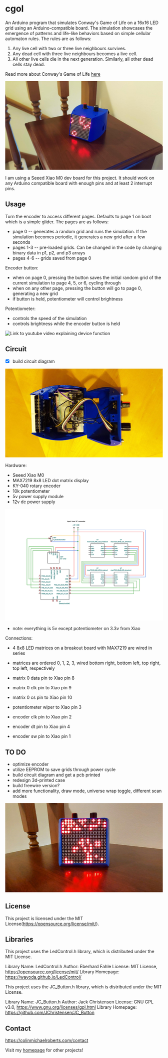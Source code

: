 # cgol

An Arduino program that simulates Conway's Game of Life on a 16x16 LED grid using an Arduino-compatible board. 
The simulation showcases the emergence of patterns and life-like behaviors based on simple cellular automaton rules.
The rules are as follows:

1. Any live cell with two or three live neighbours survives.
2. Any dead cell with three live neighbours becomes a live cell.
3. All other live cells die in the next generation. Similarly, all other dead cells stay dead.

Read more about Conway's Game of Life [here](https://en.wikipedia.org/wiki/Conway%27s_Game_of_Life)

![Game of Life simulation LED display](/media/cgol-1.jpg)

I am using a Seeed Xiao M0 dev board for this project. It should work on any Arduino compatible board with enough pins and at least 2 interrupt pins.


## Usage

Turn the encoder to access different pages. Defaults to page 1 on boot which is a simple glider. The pages are as follows:
- page 0 -- generates a random grid and runs the simulation. If the simulation becomes periodic, it generates a new grid after a few seconds
- pages 1-3 -- pre-loaded grids. Can be changed in the code by changing binary data in p1, p2, and p3 arrays
- pages 4-6 -- grids saved from page 0

Encoder button:
- when on page 0, pressing the button saves the initial random grid of the current simulation to page 4, 5, or 6, cycling through
- when on any other page, pressing the button will go to page 0, generating a new grid
- if button is held, potentiometer will control brightness

Potentiometer:
- controls the speed of the simulation
- controls brightness while the encoder button is held

![Link to youtube video explaining device function]()


## Circuit

- [x] build circuit diagram

![Game of Life internal circuit](/media/cgol-open.jpg)

Hardware:
- Seeed Xiao M0
- MAX7219 8x8 LED dot matrix display
- KY-040 rotary encoder
- 10k potentiometer
- 5v power supply module
- 12v dc power supply

![Circuit schematic](/media/cgol-schematic.jpg)

* note: everything is 5v except potentiometer on 3.3v from Xiao

Connections:

- 4 8x8 LED matrices on a breakout board with MAX7219 are wired in series
- matrices are ordered 0, 1, 2, 3, wired bottom right, bottom left, top right, top left, respectively

- matrix 0 data pin to Xiao pin 8
- matrix 0 clk pin to Xiao pin 9
- matrix 0 cs pin to Xiao pin 10

- potentiometer wiper to Xiao pin 3

- encoder clk pin to Xiao pin 2
- encoder dt pin to Xiao pin 4
- encoder sw pin to Xiao pin 1


## TO DO

- optimize encoder
- utilize EEPROM to save grids through power cycle
- build circuit diagram and get a pcb printed
- redesign 3d-printed case
- build freewire version?
- add more functionality, draw mode, universe wrap toggle, different scan modes

![Game of Life LEDs close-up](/media/cgol-2.jpg)


## License

This project is licensed under the MIT License(https://opensource.org/license/mit/).


## Libraries

This project uses the LedControl.h library, which is distributed under the MIT License.

Library Name: LedControl.h
Author: Eberhard Fahle
License: MIT License, https://opensource.org/license/mit/
Library Homepage: https://wayoda.github.io/LedControl/


This project uses the JC_Button.h library, which is distributed under the MIT License.

Library Name: JC_Button.h
Author: Jack Christensen
License: GNU GPL v3.0, https://www.gnu.org/licenses/gpl.html
Library Homepage: https://github.com/JChristensen/JC_Button


## Contact

https://colinmichaelroberts.com/contact

Visit my [homepage](https://colinmichaelroberts.com) for other projects!
